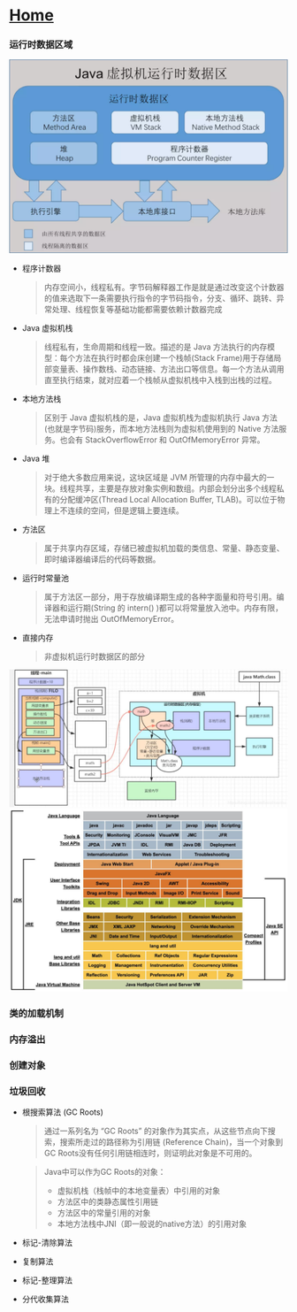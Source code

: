 # [Home](../README.md)

###  运行时数据区域
<div align=center> <img src="../images/jvm3.png" width="600" /> </div>

- 程序计数器
	> 内存空间小，线程私有。字节码解释器工作是就是通过改变这个计数器的值来选取下一条需要执行指令的字节码指令，分支、循环、跳转、异常处理、线程恢复等基础功能都需要依赖计数器完成

- Java 虚拟机栈
	> 线程私有，生命周期和线程一致。描述的是 Java 方法执行的内存模型：每个方法在执行时都会床创建一个栈帧(Stack Frame)用于存储局部变量表、操作数栈、动态链接、方法出口等信息。每一个方法从调用直至执行结束，就对应着一个栈帧从虚拟机栈中入栈到出栈的过程。

- 本地方法栈
	> 区别于 Java 虚拟机栈的是，Java 虚拟机栈为虚拟机执行 Java 方法(也就是字节码)服务，而本地方法栈则为虚拟机使用到的 Native 方法服务。也会有 StackOverflowError 和 OutOfMemoryError 异常。

- Java 堆
	> 对于绝大多数应用来说，这块区域是 JVM 所管理的内存中最大的一块。线程共享，主要是存放对象实例和数组。内部会划分出多个线程私有的分配缓冲区(Thread Local Allocation Buffer, TLAB)。可以位于物理上不连续的空间，但是逻辑上要连续。

- 方法区
	> 属于共享内存区域，存储已被虚拟机加载的类信息、常量、静态变量、即时编译器编译后的代码等数据。

- 运行时常量池
	> 属于方法区一部分，用于存放编译期生成的各种字面量和符号引用。编译器和运行期(String 的 intern() )都可以将常量放入池中。内存有限，无法申请时抛出 OutOfMemoryError。

- 直接内存
	> 非虚拟机运行时数据区的部分

![jvm](../images/jvm2.png)
![jvm](../images/jvm1.png)

### 类的加载机制

### 内存溢出

### 创建对象

### 垃圾回收

- 根搜索算法 (GC Roots)
	> 通过一系列名为 “GC Roots” 的对象作为其实点，从这些节点向下搜索，搜索所走过的路径称为引用链 (Reference Chain)，当一个对象到GC Roots没有任何引用链相连时，则证明此对象是不可用的。

	> Java中可以作为GC Roots的对象：
	> - 虚拟机栈（栈帧中的本地变量表）中引用的对象
	> - 方法区中的类静态属性引用链
	> - 方法区中的常量引用的对象
	> - 本地方法栈中JNI（即一般说的native方法）的引用对象

- 标记-清除算法

- 复制算法

- 标记-整理算法

- 分代收集算法

